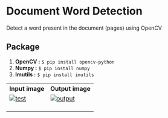 # Document Word Detection

Detect a word present in the document (pages) using OpenCV

## Package

1. **OpenCV :** `$ pip install opencv-python`
2. **Numpy :** `$ pip install numpy`
3. **Imutils :** `$ pip install imutils`

<table>
  <tr>
    <td align="center"><b>Input image</b></td>
     <td align="center"><b>Output image</b></td>
  </tr>
  <tr>
    <td><a href="https://postimg.cc/2qSY8dWD" target="_blank"><img src="https://i.postimg.cc/2qSY8dWD/test.jpg" alt="test"/></a><br/><br/>
</td>
    <td><a href="https://postimg.cc/18HPQ7fB" target="_blank"><img src="https://i.postimg.cc/18HPQ7fB/output.jpg" alt="output"/></a><br/><br/>
</td>
  </tr>
 </table>
